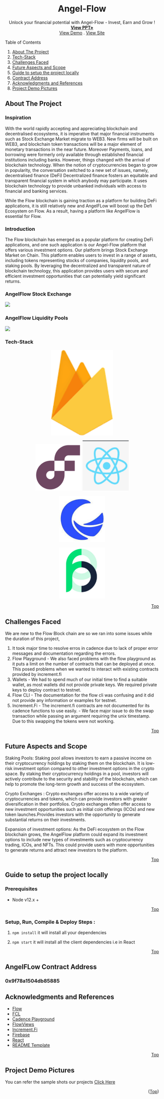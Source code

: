 <!-- Improved compatibility of back to top link: See: https://github.com/othneildrew/Best-README-Template/pull/73 -->

<a name="readme-top"></a>

<!-- PROJECT SHIELDS -->
<!--
* I'm using markdown "reference style" links for readability.
* Reference links are enclosed in brackets [ ] instead of parentheses ( ).
* See the bottom of this document for the declaration of the reference variables
* for contributors-url, forks-url, etc. This is an optional, concise syntax you may use.
* https://www.markdownguide.org/basic-syntax/#reference-style-links


<!-- PROJECT LOGO -->
<br />
<div align="center">
  <!-- <a href="https://github.com/othneildrew/Best-README-Template">
    <img src="images/logo.png" alt="Logo" width="80" height="80">
  </a> -->

  <h1 align="center"> Angel-Flow </h1>

  <p align="center">
    Unlock your financial potential with Angel-Flow - Invest, Earn and Grow !
    <br />
    <a href="https://docs.google.com/presentation/d/1uvFwt2GruwrIuoNV-BMZAMZIU03C1OPS25AiXVhrz_o/edit?usp=sharing"><strong>View PPT»</strong></a>
    <br />
    <a href="https://youtu.be/m3xArqbYJ1A">View Demo</a>
    .
    <a href="https://decentralizedangellist.web.app">View Site</a>
  </p>
</div>

<!-- <img src='assets/devilslist-pic.jpg'> -->

<!-- TABLE OF CONTENTS -->

  <summary>Table of Contents</summary>
  <ol>
    <li><a href="#about-the-project">About The Project</a></li>
    <li><a href="#getting-started">Tech-Stack</a></li>
    <li><a href="#usage">Challenges Faced</a></li>
    <li><a href="#contributing">Future Aspects and Scope</a></li>
    <li><a href="#license">Guide to setup the project locally</a></li>
    <li><a href="#contract-address">Contract Address</a></li>
    <li><a href="#acknowledgments">Acknowledgments and References</a></li>
    <li><a href="#contact">Project Demo Pictures</a></li>

  </ol>

## About The Project

### Inspiration

With the world rapidly accepting and appreciating blockchain and decentralised ecosystems, it is imperative that major financial instruments such as Stock Exchange Market migrate to WEB3. New firms will be built on WEB3, and blockchain token transactions will be a major element of monetary transactions in the near future.
Moreover Payments, loans, and borrowing were formerly only available through established financial institutions including banks. However, things changed with the arrival of blockchain technology. When the notion of cryptocurrencies began to grow in popularity, the conversation switched to a new set of issues, namely, decentralised finance (DeFi) Decentralized finance fosters an equitable and transparent financial system in which anybody may participate. It uses blockchain technology to provide unbanked individuals with access to financial and banking services.

While the Flow blockchain is gaining traction as a platform for building DeFi applications, it is still relatively new and AngelFLow will boost up the Defi Ecosystem on Flow. As a result, having a platform like AngelFlow is essential for Flow.

### Introduction

The Flow blockchain has emerged as a popular platform for creating DeFi applications, and one such application is our Angel-Flow platform that offers various investment options. Our platform brings Stock Exchange Market on Chain. This platform enables users to invest in a range of assets, including tokens representing stocks of companies, liquidity pools, and staking pools. By leveraging the decentralized and transparent nature of blockchain technology, this application provides users with secure and efficient investment opportunities that can potentially yield significant returns.

### AngelFlow Stock Exchange

<img src='assets/workflow-devilslist.png'>

### AngelFlow Liquidity Pools

<img src='assets/market-place-working.png'>

### Tech-Stack

<p align="center">
<a href="https://tezos.com/"><img src="./src/images/Firebase.png"   width="40%" height="40%"></a>
<p align="center" float="left">
<a href="https://smartpy.io/"><img src="./src/images/flow2.png" width="30%" height="30%"></a>
<a href="https://reactjs.org/"><img src="./src/images/React.png"  width="30%" height="30%"></a>
</p>
<p align="center" float="left">
<a href="https://ipfs.io/"><img src="./src/images/Increment.Fi.jpeg" width="30%" height="30%"></a>
</p>
<p align="center" float="left">
<a href="https://ipfs.io/"><img src="./src/images/Flowns.png" width="30%" height="30%"></a>
</p>

<p align="right"><a href="#readme-top">Top</a></p>

## Challenges Faced

We are new to the Flow Block chain are so we ran into some issues while the duration of this project,

1. It took major time to resolve erros in cadence due to lack of proper error messages and documentation regarding the errors.
2. Flow Playground - We also faced problems with the flow playground as it puts a limit on the number of contracts that can be deployed at once. This posed problems when we wanted to interact with existing contracts provided by increment.fi
3. Wallets - We had to spend much of our initial time to find a suitable wallet, as most wallets did not provide private keys. We required private keys to deploy contract to testnet.
4. Flow CLI - The documentation for the flow cli was confusing and it did not provide any information or examples for testnet.
5. Increment.Fi - The increment.fi contracts are not documented for its cadence functions to use easily. - We face major issue to do the swap transaction while passing an argument requiring the unix timestamp. Due to this swapping the tokens were not working.

<p align="right"><a href="#readme-top">Top</a></p>

## Future Aspects and Scope

Staking Pools:
Staking pool allows investors to earn a passive income on their cryptocurrency holdings by staking them on the blockchain. It is low-risk investment option compared to other investment options in the crypto space. By staking their cryptocurrency holdings in a pool, investors will actively contribute to the security and stability of the blockchain, which can help to promote the long-term growth and success of the ecosystem.

Crypto Exchanges : Crypto exchanges offer access to a wide variety of cryptocurrencies and tokens, which can provide investors with greater diversification in their portfolios. Crypto exchanges often offer access to new investment opportunities such as initial coin offerings (ICOs) and new token launches.Provides investors with the opportunity to generate substantial returns on their investments.

Expansion of investment options: As the DeFi ecosystem on the Flow blockchain grows, the AngelFlow platform could expand its investment options to include new types of investments such as cryptocurrency trading, ICOs, and NFTs. This could provide users with more opportunities to generate returns and attract new investors to the platform.

<p align="right"><a href="#readme-top">Top</a></p>

## Guide to setup the project locally

### Prerequisites

- Node v12.x +

<p align="right"><a href="#readme-top">Top</a></p>

### Setup, Run, Compile & Deploy Steps :

1.  `npm install` it will install all your dependencies

2.  `npm start` it will install all the client dependencies i.e in React

<p align="right"><a href="#readme-top">Top</a></p>

## AngelFLow Contract Address

### 0x9f78a1504db85885

<!-- ACKNOWLEDGMENTS -->

## Acknowledgments and References

- [Flow](https://developers.flow.com/)
- [FCL](https://developers.flow.com/tools/fcl-js/index)
- [Cadence Playground](https://play.flow.com/local-project)
- [FlowViews](https://testnet.flowview.app/)
- [Increment.Fi](https://docs.increment.fi)
- [Firebase](https://firebase.google.com/)
- [React](https://reactjs.org/docs/getting-started.html)
- [README Template](https://github.com/othneildrew/Best-README-Template/edit/master/README.md)

<p align="right"><a href="#readme-top">Top</a></p>

## Project Demo Pictures

You can refer the sample shots our projects <a href="https://drive.google.com/drive/folders/1vyppSZRm_aS8BcY_G4efxLQuYp651AkP?usp=sharing">Click Here</a>

<p align="right">(<a href="#readme-top">Top</a>)</p>
